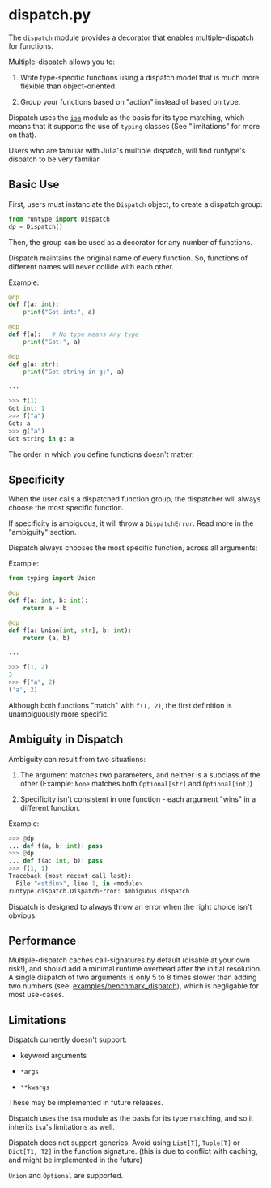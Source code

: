 # dispatch.py

The `dispatch` module provides a decorator that enables multiple-dispatch for functions.

Multiple-dispatch allows you to:

1. Write type-specific functions using a dispatch model that is much more flexible than object-oriented.

2. Group your functions based on "action" instead of based on type.

Dispatch uses the [`isa`](isa.md) module as the basis for its type matching, which means that it supports the use of `typing` classes (See "limitations" for more on that).

Users who are familiar with Julia's multiple dispatch, will find runtype's dispatch to be very familiar.

## Basic Use

First, users must instanciate the `Dispatch` object, to create a dispatch group:
```python
from runtype import Dispatch
dp = Dispatch()
```

Then, the group can be used as a decorator for any number of functions.

Dispatch maintains the original name of every function. So, functions of different names will never collide with each other.

Example:
```python
@dp
def f(a: int):
    print("Got int:", a)

@dp
def f(a):   # No type means Any type
    print("Got:", a)

@dp
def g(a: str):
    print("Got string in g:", a)

...

>>> f(1)
Got int: 1
>>> f("a")
Got: a
>>> g("a")
Got string in g: a
```

The order in which you define functions doesn't matter.

## Specificity

When the user calls a dispatched function group, the dispatcher will always choose the most specific function.

If specificity is ambiguous, it will throw a `DispatchError`. Read more in the "ambiguity" section.

Dispatch always chooses the most specific function, across all arguments:

Example:

```python
from typing import Union

@dp
def f(a: int, b: int):
    return a + b

@dp
def f(a: Union[int, str], b: int):
    return (a, b)

...

>>> f(1, 2)
3
>>> f("a", 2)
('a', 2)
```

Although both functions "match" with `f(1, 2)`, the first definition is unambiguously more specific.


## Ambiguity in Dispatch

Ambiguity can result from two situations:

1. The argument matches two parameters, and neither is a subclass of the other (Example: `None` matches both `Optional[str]` and `Optional[int]`)

2. Specificity isn't consistent in one function - each argument "wins" in a different function.

Example:
```python
>>> @dp
... def f(a, b: int): pass
>>> @dp
... def f(a: int, b): pass
>>> f(1, 1)
Traceback (most recent call last):
  File "<stdin>", line 1, in <module>
runtype.dispatch.DispatchError: Ambiguous dispatch
```

Dispatch is designed to always throw an error when the right choice isn't obvious.

## Performance

Multiple-dispatch caches call-signatures by default (disable at your own risk!), and should add a minimal runtime overhead after the initial resolution. A single dispatch of two arguments is only 5 to 8 times slower than adding two numbers (see: [examples/benchmark\_dispatch](https://github.com/erezsh/runtype/blob/master/examples/benchmark_dispatch.py)), which is negligable for most use-cases.

## Limitations

Dispatch currently doesn't support:

* keyword arguments

* `*args`

* `**kwargs`

These may be implemented in future releases.

Dispatch uses the `isa` module as the basis for its type matching, and so it inherits `isa`'s limitations as well.

Dispatch does not support generics. Avoid using `List[T]`, `Tuple[T]` or `Dict[T1, T2]` in the function signature. (this is due to conflict with caching, and might be implemented in the future)

`Union` and `Optional` are supported.